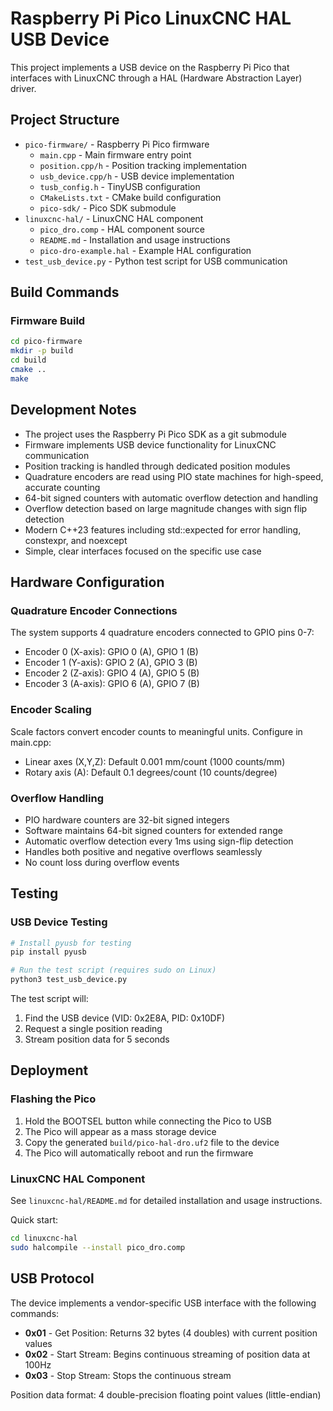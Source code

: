# Raspberry Pi Pico LinuxCNC HAL USB Device

This project implements a USB device on the Raspberry Pi Pico that interfaces with LinuxCNC through a HAL (Hardware Abstraction Layer) driver.

## Project Structure

- `pico-firmware/` - Raspberry Pi Pico firmware
  - `main.cpp` - Main firmware entry point
  - `position.cpp/h` - Position tracking implementation
  - `usb_device.cpp/h` - USB device implementation
  - `tusb_config.h` - TinyUSB configuration
  - `CMakeLists.txt` - CMake build configuration
  - `pico-sdk/` - Pico SDK submodule
- `linuxcnc-hal/` - LinuxCNC HAL component
  - `pico_dro.comp` - HAL component source
  - `README.md` - Installation and usage instructions
  - `pico-dro-example.hal` - Example HAL configuration
- `test_usb_device.py` - Python test script for USB communication

## Build Commands

### Firmware Build
```bash
cd pico-firmware
mkdir -p build
cd build
cmake ..
make
```

## Development Notes

- The project uses the Raspberry Pi Pico SDK as a git submodule
- Firmware implements USB device functionality for LinuxCNC communication
- Position tracking is handled through dedicated position modules
- Quadrature encoders are read using PIO state machines for high-speed, accurate counting
- 64-bit signed counters with automatic overflow detection and handling
- Overflow detection based on large magnitude changes with sign flip detection
- Modern C++23 features including std::expected for error handling, constexpr, and noexcept
- Simple, clear interfaces focused on the specific use case

## Hardware Configuration

### Quadrature Encoder Connections
The system supports 4 quadrature encoders connected to GPIO pins 0-7:
- Encoder 0 (X-axis): GPIO 0 (A), GPIO 1 (B)
- Encoder 1 (Y-axis): GPIO 2 (A), GPIO 3 (B)
- Encoder 2 (Z-axis): GPIO 4 (A), GPIO 5 (B)
- Encoder 3 (A-axis): GPIO 6 (A), GPIO 7 (B)

### Encoder Scaling
Scale factors convert encoder counts to meaningful units. Configure in main.cpp:
- Linear axes (X,Y,Z): Default 0.001 mm/count (1000 counts/mm)
- Rotary axis (A): Default 0.1 degrees/count (10 counts/degree)

### Overflow Handling
- PIO hardware counters are 32-bit signed integers
- Software maintains 64-bit signed counters for extended range
- Automatic overflow detection every 1ms using sign-flip detection
- Handles both positive and negative overflows seamlessly
- No count loss during overflow events

## Testing

### USB Device Testing
```bash
# Install pyusb for testing
pip install pyusb

# Run the test script (requires sudo on Linux)
python3 test_usb_device.py
```

The test script will:
1. Find the USB device (VID: 0x2E8A, PID: 0x10DF)
2. Request a single position reading
3. Stream position data for 5 seconds

## Deployment

### Flashing the Pico
1. Hold the BOOTSEL button while connecting the Pico to USB
2. The Pico will appear as a mass storage device
3. Copy the generated `build/pico-hal-dro.uf2` file to the device
4. The Pico will automatically reboot and run the firmware

### LinuxCNC HAL Component
See `linuxcnc-hal/README.md` for detailed installation and usage instructions.

Quick start:
```bash
cd linuxcnc-hal
sudo halcompile --install pico_dro.comp
```

## USB Protocol

The device implements a vendor-specific USB interface with the following commands:

- **0x01** - Get Position: Returns 32 bytes (4 doubles) with current position values
- **0x02** - Start Stream: Begins continuous streaming of position data at 100Hz
- **0x03** - Stop Stream: Stops the continuous stream

Position data format: 4 double-precision floating point values (little-endian)